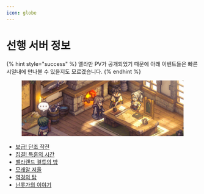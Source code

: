 ```yaml
---
icon: globe
---
```


# 선행 서버 정보

{% hint style="success" %}
엘라만 PV가 공개되었기 때문에 아래 이벤트들은 빠른 시일내에 만나볼 수 있을지도 모르겠습니다. &#x20;
{% endhint %}

<figure><img src="../../.gitbook/assets/ㅇㅇㅁ.PNG" alt=""><figcaption></figcaption></figure>

* [보급! 단조 작전](4-25.md)
* [집결! 특훈의 시간](4-18.md)
* [밸라랜드 결투의 밤](4-11.md)
* [모래알 저울](3-14.md)
* [역경의 탑](3-7.md)
* [난롯가의 이야기 ](2-29.md)
